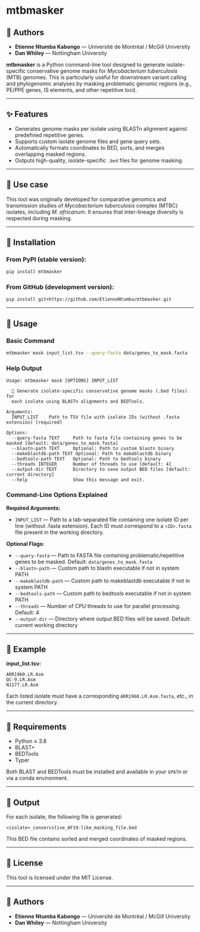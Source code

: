 # mtbmasker

## 👥 Authors

- **Etienne Ntumba Kabongo** — Université de Montréal / McGill University
- **Dan Whiley** — Nottingham University

**mtbmasker** is a Python command-line tool designed to generate isolate-specific conservative genome masks for *Mycobacterium tuberculosis* (MTB) genomes. This is particularly useful for downstream variant calling and phylogenomic analyses by masking problematic genomic regions (e.g., PE/PPE genes, IS elements, and other repetitive loci).

---

## ✨ Features

- Generates genome masks per isolate using BLASTn alignment against predefined repetitive genes.
- Supports custom isolate genome files and gene query sets.
- Automatically formats coordinates to BED, sorts, and merges overlapping masked regions.
- Outputs high-quality, isolate-specific `.bed` files for genome masking.

---

## 🧬 Use case

This tool was originally developed for comparative genomics and transmission studies of *Mycobacterium tuberculosis* complex (MTBC) isolates, including *M. africanum*. It ensures that inter-lineage diversity is respected during masking.

---

## 🔧 Installation

### From PyPI (stable version):
```bash
pip install mtbmasker
```

### From GitHub (development version):
```bash
pip install git+https://github.com/EtienneNtumba/mtbmasker.git
```

---

## 🚀 Usage

### Basic Command
```bash
mtbmasker mask input_list.tsv --query-fasta data/genes_to_mask.fasta
```

### Help Output
```
Usage: mtbmasker mask [OPTIONS] INPUT_LIST

  🔬 Generate isolate-specific conservative genome masks (.bed files) for
  each isolate using BLASTn alignments and BEDTools.

Arguments:
  INPUT_LIST    Path to TSV file with isolate IDs (without .fasta extension) [required]

Options:
  --query-fasta TEXT     Path to fasta file containing genes to be masked [default: data/genes_to_mask.fasta]
  --blastn-path TEXT     Optional: Path to custom blastn binary
  --makeblastdb-path TEXT Optional: Path to makeblastdb binary
  --bedtools-path TEXT   Optional: Path to bedtools binary
  --threads INTEGER      Number of threads to use [default: 4]
  --output-dir TEXT      Directory to save output BED files [default: current directory]
  --help                 Show this message and exit.
```

### Command-Line Options Explained

**Required Arguments:**
- `INPUT_LIST` — Path to a tab-separated file containing one isolate ID per line (without .fasta extension). Each ID must correspond to a `<ID>.fasta` file present in the working directory.

**Optional Flags:**
- `--query-fasta` — Path to FASTA file containing problematic/repetitive genes to be masked. Default: `data/genes_to_mask.fasta`
- `--blastn-path` — Custom path to blastn executable if not in system PATH
- `--makeblastdb-path` — Custom path to makeblastdb executable if not in system PATH  
- `--bedtools-path` — Custom path to bedtools executable if not in system PATH
- `--threads` — Number of CPU threads to use for parallel processing. Default: 4
- `--output-dir` — Directory where output BED files will be saved. Default: current working directory

---

## 📁 Example

**input_list.tsv:**
```
ARR1960.LR.Asm
QC-9.LR.Asm
N1177.LR.Asm
```

Each listed isolate must have a corresponding `ARR1960.LR.Asm.fasta`, etc., in the current directory.

---

## 🔬 Requirements

- Python ≥ 3.8
- BLAST+
- BEDTools
- Typer

Both BLAST and BEDTools must be installed and available in your `$PATH` or via a conda environment.

---

## 📄 Output

For each isolate, the following file is generated:

```
<isolate>_conservitive_AF19-like_masking_file.bed
```

This BED file contains sorted and merged coordinates of masked regions.

---


## 📂 License

This tool is licensed under the MIT License.

---

## 👥 Authors

- **Etienne Ntumba Kabongo** — Université de Montréal / McGill University
- **Dan Whiley** — Nottingham University
